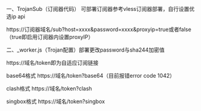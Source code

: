 一、TrojanSub（订阅器代码） 可部署订阅器参考vless订阅器部署，自行设置优选ip api

https://订阅器域名/sub?host=xxxx&password=xxxx&proxyip=true或者false（true即启用订阅器内设置proxyIP）


二、_worker.js（Trojan配置）部署更改password与sha244加密值

https://域名/token即为自适应订阅链接

base64格式 https://域名/token?base64（目前报错error code 1042）

clash格式 https://域名/token?clash

singbox格式 https://域名/token?singbox
